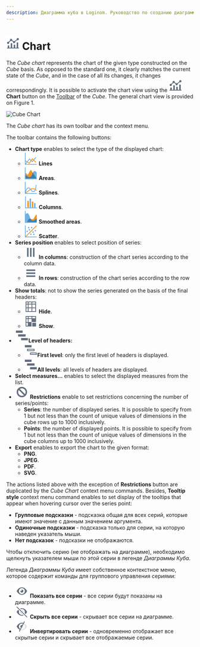 ```yaml
---
description: Диаграмма куба в Loginom. Руководство по созданию диаграмм на основе данных из OLAP куба. Построение диаграмм по видам - линии, области, сплайны, столбчатая, сглаженные области, разброс.
---
```

# ![Chart](./../../images/icons/common/toolbar-controls/chart_default.svg) Chart

The *Cube chart* represents the chart of the given type constructed on the *Cube* basis. As opposed to the standard one, it clearly matches the current state of the *Cube*, and in the case of all its changes, it changes correspondingly. It is possible to activate the chart view using the ![ ](./../../images/icons/common/toolbar-controls/chart_default.svg) **Chart** button on the  [Toolbar](./toolbar.md) of the *Cube*. The general chart view is provided on Figure 1.

![Cube Chart](./cube-chart.png)

The *Cube chart* has its own toolbar and the context menu.

The toolbar contains the following buttons:

* **Chart type** enables to select the type of the displayed chart:
   * ![](./../../images/icons/series/d1.svg) **Lines**
   * ![](./../../images/icons/series/d2.svg) **Areas**.
   * ![](./../../images/icons/series/d3.svg) **Splines**.
   * ![](./../../images/icons/series/d4.svg) **Columns**.
   * ![](./../../images/icons/series/d5.svg) **Smoothed areas**.
   * ![](./../../images/icons/series/d6.svg) **Scatter**.
* **Series position** enables to select position of series:
   * ![](./../../images/icons/common/toolbar-controls/columns_default.svg) **In columns**: construction of the chart series according to the column data.
   * ![](./../../images/icons/common/toolbar-controls/rows_default.svg) **In rows**: construction of the chart series according to the row data.
* **Show totals**: not to show the series generated on the basis of the final headers:
   * ![](./../../images/icons/common/toolbar-controls/show-total-nor_default.svg) **Hide**.
   * ![](./../../images/icons/common/toolbar-controls/show-total-all_default.svg) **Show**.
* ![](./../../images/icons/viewers/cube/sub-levels/show-sub-levels_default.svg)**Level of headers:**
   * ![](./../../images/icons/viewers/cube/sub-levels/hide-sub-levels_default.svg)**First level**: only the first level of headers is displayed.
   * ![](./../../images/icons/viewers/cube/sub-levels/show-sub-levels_default.svg)**All levels**: all levels of headers are displayed.
* **Select measures...** enables to select the displayed measures from the list.
* ![](./../../images/icons/common/toolbar-controls/cancel_default.svg)  **Restrictions** enable to set restrictions concerning the number of series/points:
   * **Series**: the number of displayed series. It is possible to specify from 1 but not less than the count of unique values of dimensions in the cube rows up to 1000 inclusively.
   * **Points**: the number of displayed points. It is possible to specify from 1 but not less than the count of unique values of dimensions in the cube columns up to 1000 inclusively.
* **Export** enables to export the chart to the given format:
   * **PNG**.
   * **JPEG**.
   * **PDF**.
   * **SVG**.

The actions listed above with the exception of **Restrictions** button are duplicated by the *Cube Chart* context menu commands. Besides, **Tooltip style** context menu command enables to set display of the tooltips that appear when hovering cursor over the series point:

* **Групповые подсказки** - подсказка общая для всех серий, которые имеют значение с данным значением аргумента.
* **Одиночные подсказки** - подсказка только для серии, на которую наведен указатель мыши.
* **Нет подсказок** - подсказки не отображаются.

Чтобы отключить серию (не отображать на диаграмме), необходимо щелкнуть указателем мыши по этой серии в легенде *Диаграммы Куба*.

Легенда *Диаграммы Куба* имеет собственное контекстное меню, которое содержит команды для группового управления сериями:
* ![](./../../images/icons/common/toolbar-controls/visible_default.svg) **Показать все серии** - все серии будут показаны на диаграмме.
* ![](./../../images/icons/common/toolbar-controls/invisible_default.svg) **Скрыть все серии** - скрывает все серии на диаграмме.
* ![](./../../images/icons/common/toolbar-controls/invert-eye_default.svg) **Инвертировать серии** - одновременно отображает все скрытые серии и скрывает все отображаемые серии.



